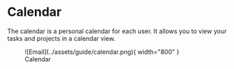 # Calendar

The calendar is a personal calendar for each user. It allows you to view your tasks and projects in a calendar view.

<figure markdown>
  ![Email](../assets/guide/calendar.png){ width="800" }
  <figcaption>Calendar</figcaption>
</figure>

